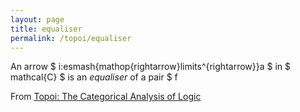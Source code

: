 ```yaml
---
layout: page
title: equaliser
permalink: /topoi/equaliser
---
```

An arrow $ i:esmash{mathop{rightarrow}limits^{rightarrow}}a $ in $ mathcal{C} $ is an _equaliser_ of a pair $ f


From [Topoi: The Categorical Analysis of Logic](https://mathgloss.github.io/MathGloss/topoi.html)
